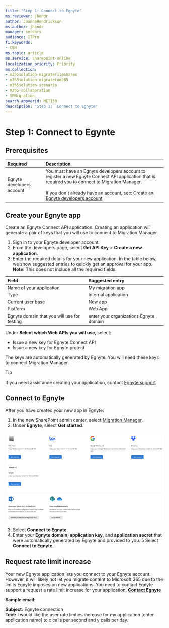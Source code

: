 ```yaml
---
title: "Step 1: Connect to Egnyte"
ms.reviewer: jhendr
author: JoanneHendrickson
ms.author: jhendr
manager: serdars
audience: ITPro
f1.keywords:
- CSH
ms.topic: article
ms.service: sharepoint-online
localization_priority: Priority
ms.collection: 
- m365solution-migratefileshares
- m365solution-migratetom365
- m365solution-scenario
- M365-collaboration
- SPMigration
search.appverid: MET150
description: "Step 1:  Connect to Egnyte" 
---
```

# Step 1:  Connect to Egynte


## Prerequisites

|Required|Description|
|:-----|:-----|
|Egnyte developers account| You must have an Egnyte developers account to register a new Egnyte Connect API application that is required you to connect to Migration Manager.</br></br> If you don't already have an account, see: [Create an Egnyte developers account]( https://developers.egnyte.com/member/register)


## Create your Egnyte app

Create an Egnyte Connect API application. Creating an application will generate a pair of keys that you will use to connect to Migration Manager.

1. Sign in to your Egnyte developer account. 
2. From the developers page, select **Get API Key** > **Create a new application**.
3. Enter the required details for your new application. In the table below, we show suggested entries to quickly get an approval for your app. **Note:** This does not include all the required fields.

|Field|Suggested entry|
|:-----|:----|
|Name of your application |My migration app|
|Type|Internal application |
|Current user base|New app|
|Platform |Web App|
|Egnyte domain that you will use for testing | enter your organizations Egnyte domain|


Under **Select which Web APIs you will use**, select:

- Issue a new key for Egnyte Connect API 
- Issue a new key for Egnyte protect


The keys are automatically generated by Egnyte.  You will need these keys to connect Migration Manager.

>[!Tip]
> If you need assistance creating your application, contact [Egnyte support](https://developers.egnyte.com/contact)


## Connect to Egnyte

After you have created your new app in Egnyte:

1. In the new SharePoint admin center, select [Migration Manager](https://admin.microsoft.com/sharepoint?page=migrationCenter&modern). 
2. Under **Egnyte**, select **Get started**.

![Egnyte start and connect ](media/mm-egnyte-get-started.png)

3. Select **Connect to Egnyte**. 
4. Enter your **Egnyte domain**, **application key**, and **application secret** that were automatically generated by Egnyte and provided to you.
5 Select **Connect to Egnyte**. 


## Request rate limit increase

Your new Egnyte application lets you connect to your Egnyte account.  However, it will likely not let you migrate content to Microsoft 365 due to the limits Egnyte imposes on new applications.  You need to contact Egnyte support a request a rate limit increase for your application.  [**Contact Egnyte**](https://developers.egnyte.com/contact)

**Sample email:**

   **Subject:**  Egnyte connection</br>
   **Text:**     I would like the user rate limties increase for my application [enter application name] to x calls per second and y calls per day.



